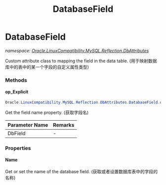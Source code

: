 ﻿---
title: DatabaseField
---

# DatabaseField
_namespace: [Oracle.LinuxCompatibility.MySQL.Reflection.DbAttributes](N-Oracle.LinuxCompatibility.MySQL.Reflection.DbAttributes.html)_

Custom attribute class to mapping the field in the data table.
 (用于映射数据库中的表中的某一个字段的自定义属性类型)



### Methods

#### op_Explicit
```csharp
Oracle.LinuxCompatibility.MySQL.Reflection.DbAttributes.DatabaseField.op_Explicit(Oracle.LinuxCompatibility.MySQL.Reflection.DbAttributes.DatabaseField)~System.String
```
Get the field name property.
 (获取字段名)

|Parameter Name|Remarks|
|--------------|-------|
|DbField|-|



### Properties

#### Name
Get or set the name of the database field.
 (获取或者设置数据库表中的字段的名称)
